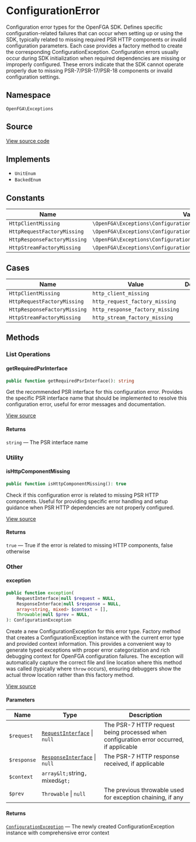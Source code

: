 # ConfigurationError

Configuration error types for the OpenFGA SDK. Defines specific configuration-related failures that can occur when setting up or using the SDK, typically related to missing required PSR HTTP components or invalid configuration parameters. Each case provides a factory method to create the corresponding ConfigurationException. Configuration errors usually occur during SDK initialization when required dependencies are missing or improperly configured. These errors indicate that the SDK cannot operate properly due to missing PSR-7/PSR-17/PSR-18 components or invalid configuration settings.

## Namespace
`OpenFGA\Exceptions`

## Source
[View source code](https://github.com/evansims/openfga-php/blob/main/src/Exceptions/ConfigurationError.php)

## Implements
* `UnitEnum`
* `BackedEnum`


## Constants
| Name | Value | Description |
|------|-------|-------------|
| `HttpClientMissing` | `\OpenFGA\Exceptions\ConfigurationError::HttpClientMissing` |  |
| `HttpRequestFactoryMissing` | `\OpenFGA\Exceptions\ConfigurationError::HttpRequestFactoryMissing` |  |
| `HttpResponseFactoryMissing` | `\OpenFGA\Exceptions\ConfigurationError::HttpResponseFactoryMissing` |  |
| `HttpStreamFactoryMissing` | `\OpenFGA\Exceptions\ConfigurationError::HttpStreamFactoryMissing` |  |

## Cases
| Name | Value | Description |
|------|-------|-------------|
| `HttpClientMissing` | `http_client_missing` |  |
| `HttpRequestFactoryMissing` | `http_request_factory_missing` |  |
| `HttpResponseFactoryMissing` | `http_response_factory_missing` |  |
| `HttpStreamFactoryMissing` | `http_stream_factory_missing` |  |

## Methods

                                                                        
### List Operations
#### getRequiredPsrInterface


```php
public function getRequiredPsrInterface(): string
```

Get the recommended PSR interface for this configuration error. Provides the specific PSR interface name that should be implemented to resolve this configuration error, useful for error messages and documentation.

[View source](https://github.com/evansims/openfga-php/blob/main/src/Exceptions/ConfigurationError.php#L82)


#### Returns
`string` — The PSR interface name
### Utility
#### isHttpComponentMissing


```php
public function isHttpComponentMissing(): true
```

Check if this configuration error is related to missing PSR HTTP components. Useful for providing specific error handling and setup guidance when PSR HTTP dependencies are not properly configured.

[View source](https://github.com/evansims/openfga-php/blob/main/src/Exceptions/ConfigurationError.php#L100)


#### Returns
`true` — True if the error is related to missing HTTP components, false otherwise
### Other
#### exception


```php
public function exception(
    RequestInterface|null $request = NULL,
    ResponseInterface|null $response = NULL,
    array<string, mixed> $context = [],
    Throwable|null $prev = NULL,
): ConfigurationException
```

Create a new ConfigurationException for this error type. Factory method that creates a ConfigurationException instance with the current error type and provided context information. This provides a convenient way to generate typed exceptions with proper error categorization and rich debugging context for OpenFGA configuration failures. The exception will automatically capture the correct file and line location where this method was called (typically where `throw` occurs), ensuring debuggers show the actual throw location rather than this factory method.

[View source](https://github.com/evansims/openfga-php/blob/main/src/Exceptions/ConfigurationError.php#L62)

#### Parameters
| Name | Type | Description |
|------|------|-------------|
| `$request` | [`RequestInterface`](Requests/RequestInterface.md) &#124; `null` | The PSR-7 HTTP request being processed when configuration error occurred, if applicable |
| `$response` | [`ResponseInterface`](Responses/ResponseInterface.md) &#124; `null` | The PSR-7 HTTP response received, if applicable |
| `$context` | `array&lt;`string`, `mixed`&gt;` |  |
| `$prev` | `Throwable` &#124; `null` | The previous throwable used for exception chaining, if any |

#### Returns
[`ConfigurationException`](ConfigurationException.md) — The newly created ConfigurationException instance with comprehensive error context
